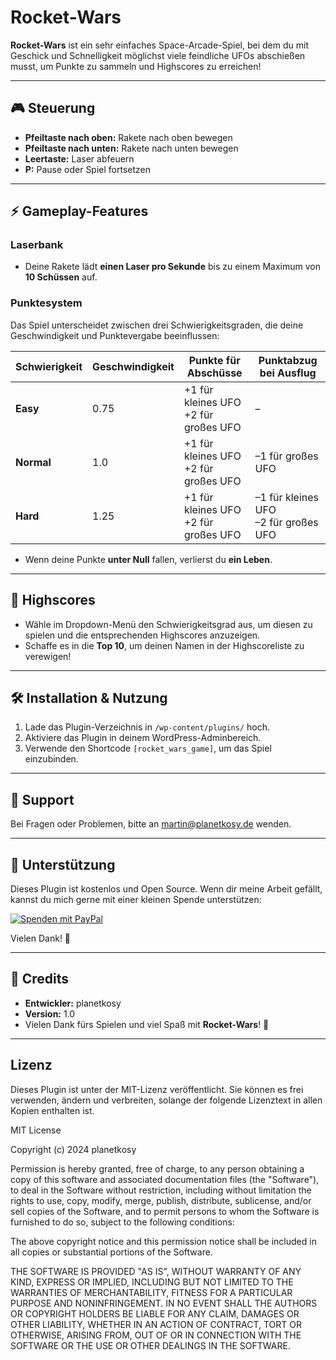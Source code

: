 # Rocket-Wars

**Rocket-Wars** ist ein sehr einfaches Space-Arcade-Spiel, bei dem du mit Geschick und Schnelligkeit möglichst viele feindliche UFOs abschießen musst, um Punkte zu sammeln und Highscores zu erreichen!

---

## 🎮 **Steuerung**

- **Pfeiltaste nach oben:** Rakete nach oben bewegen  
- **Pfeiltaste nach unten:** Rakete nach unten bewegen  
- **Leertaste:** Laser abfeuern  
- **P:** Pause oder Spiel fortsetzen  

---

## ⚡ **Gameplay-Features**

### Laserbank
- Deine Rakete lädt **einen Laser pro Sekunde** bis zu einem Maximum von **10 Schüssen** auf.

### Punktesystem
Das Spiel unterscheidet zwischen drei Schwierigkeitsgraden, die deine Geschwindigkeit und Punktevergabe beeinflussen:

| Schwierigkeit | Geschwindigkeit | Punkte für Abschüsse  | Punktabzug bei Ausflug |
|---------------|-----------------|-----------------------|------------------------|
| **Easy**      | 0.75            | +1 für kleines UFO<br>+2 für großes UFO | –                      |
| **Normal**    | 1.0             | +1 für kleines UFO<br>+2 für großes UFO | –1 für großes UFO      |
| **Hard**      | 1.25            | +1 für kleines UFO<br>+2 für großes UFO | –1 für kleines UFO<br>–2 für großes UFO |

- Wenn deine Punkte **unter Null** fallen, verlierst du **ein Leben**.

---

## 🚀 **Highscores**
- Wähle im Dropdown-Menü den Schwierigkeitsgrad aus, um diesen zu spielen und die entsprechenden Highscores anzuzeigen.
- Schaffe es in die **Top 10**, um deinen Namen in der Highscoreliste zu verewigen!

---

## 🛠️ **Installation & Nutzung**

1. Lade das Plugin-Verzeichnis in `/wp-content/plugins/` hoch.
2. Aktiviere das Plugin in deinem WordPress-Adminbereich.
3. Verwende den Shortcode `[rocket_wars_game]`, um das Spiel einzubinden.

---

## 🤝 **Support**

Bei Fragen oder Problemen, bitte an martin@planetkosy.de wenden.

---

## 💸 **Unterstützung**

Dieses Plugin ist kostenlos und Open Source. Wenn dir meine Arbeit gefällt, kannst du mich gerne mit einer kleinen Spende unterstützen:

[![Spenden mit PayPal](https://img.shields.io/badge/Spenden-PayPal-blue?logo=paypal)](https://www.paypal.me/planetkosy)

Vielen Dank! 🙏

---

## 📝 **Credits**
- **Entwickler:** planetkosy  
- **Version:** 1.0  
- Vielen Dank fürs Spielen und viel Spaß mit **Rocket-Wars**! 🚀

---

## **Lizenz**

Dieses Plugin ist unter der MIT-Lizenz veröffentlicht. Sie können es frei verwenden, ändern und verbreiten, solange der folgende Lizenztext in allen Kopien enthalten ist.

MIT License

Copyright (c) 2024 planetkosy

Permission is hereby granted, free of charge, to any person obtaining a copy
of this software and associated documentation files (the "Software"), to deal
in the Software without restriction, including without limitation the rights
to use, copy, modify, merge, publish, distribute, sublicense, and/or sell
copies of the Software, and to permit persons to whom the Software is
furnished to do so, subject to the following conditions:

The above copyright notice and this permission notice shall be included in all
copies or substantial portions of the Software.

THE SOFTWARE IS PROVIDED "AS IS", WITHOUT WARRANTY OF ANY KIND, EXPRESS OR
IMPLIED, INCLUDING BUT NOT LIMITED TO THE WARRANTIES OF MERCHANTABILITY,
FITNESS FOR A PARTICULAR PURPOSE AND NONINFRINGEMENT. IN NO EVENT SHALL THE
AUTHORS OR COPYRIGHT HOLDERS BE LIABLE FOR ANY CLAIM, DAMAGES OR OTHER
LIABILITY, WHETHER IN AN ACTION OF CONTRACT, TORT OR OTHERWISE, ARISING FROM,
OUT OF OR IN CONNECTION WITH THE SOFTWARE OR THE USE OR OTHER DEALINGS IN THE
SOFTWARE.